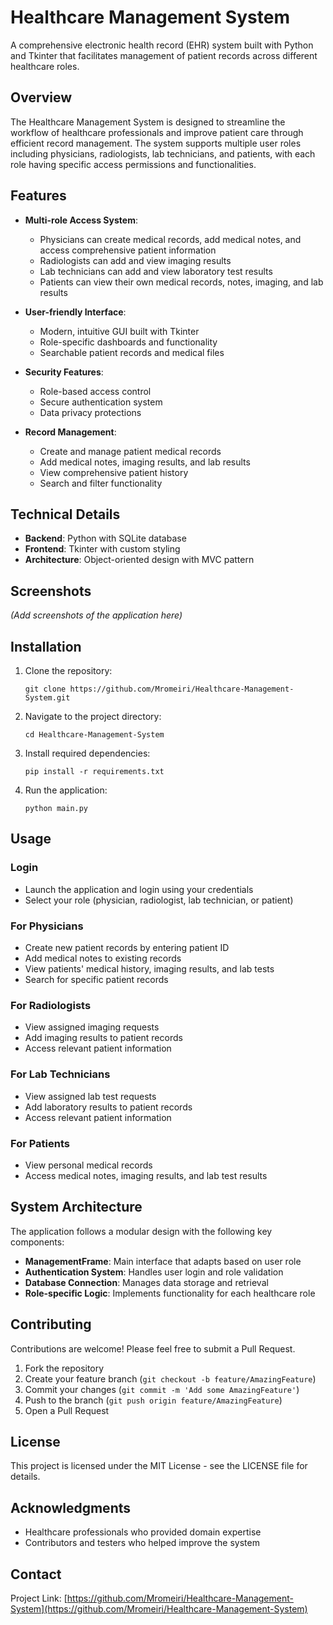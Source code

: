# Healthcare Management System

A comprehensive electronic health record (EHR) system built with Python and Tkinter that facilitates management of patient records across different healthcare roles.

## Overview

The Healthcare Management System is designed to streamline the workflow of healthcare professionals and improve patient care through efficient record management. The system supports multiple user roles including physicians, radiologists, lab technicians, and patients, with each role having specific access permissions and functionalities.

## Features

- **Multi-role Access System**:
  - Physicians can create medical records, add medical notes, and access comprehensive patient information
  - Radiologists can add and view imaging results
  - Lab technicians can add and view laboratory test results
  - Patients can view their own medical records, notes, imaging, and lab results

- **User-friendly Interface**:
  - Modern, intuitive GUI built with Tkinter
  - Role-specific dashboards and functionality
  - Searchable patient records and medical files

- **Security Features**:
  - Role-based access control
  - Secure authentication system
  - Data privacy protections

- **Record Management**:
  - Create and manage patient medical records
  - Add medical notes, imaging results, and lab results
  - View comprehensive patient history
  - Search and filter functionality

## Technical Details

- **Backend**: Python with SQLite database
- **Frontend**: Tkinter with custom styling
- **Architecture**: Object-oriented design with MVC pattern

## Screenshots

*(Add screenshots of the application here)*

## Installation

1. Clone the repository:
   ```
   git clone https://github.com/Mromeiri/Healthcare-Management-System.git
   ```

2. Navigate to the project directory:
   ```
   cd Healthcare-Management-System
   ```

3. Install required dependencies:
   ```
   pip install -r requirements.txt
   ```

4. Run the application:
   ```
   python main.py
   ```

## Usage

### Login

- Launch the application and login using your credentials
- Select your role (physician, radiologist, lab technician, or patient)

### For Physicians

- Create new patient records by entering patient ID
- Add medical notes to existing records
- View patients' medical history, imaging results, and lab tests
- Search for specific patient records

### For Radiologists

- View assigned imaging requests
- Add imaging results to patient records
- Access relevant patient information

### For Lab Technicians

- View assigned lab test requests
- Add laboratory results to patient records
- Access relevant patient information

### For Patients

- View personal medical records
- Access medical notes, imaging results, and lab test results

## System Architecture

The application follows a modular design with the following key components:

- **ManagementFrame**: Main interface that adapts based on user role
- **Authentication System**: Handles user login and role validation
- **Database Connection**: Manages data storage and retrieval
- **Role-specific Logic**: Implements functionality for each healthcare role

## Contributing

Contributions are welcome! Please feel free to submit a Pull Request.

1. Fork the repository
2. Create your feature branch (`git checkout -b feature/AmazingFeature`)
3. Commit your changes (`git commit -m 'Add some AmazingFeature'`)
4. Push to the branch (`git push origin feature/AmazingFeature`)
5. Open a Pull Request

## License

This project is licensed under the MIT License - see the LICENSE file for details.

## Acknowledgments

- Healthcare professionals who provided domain expertise
- Contributors and testers who helped improve the system

## Contact

Project Link: [https://github.com/Mromeiri/Healthcare-Management-System](https://github.com/Mromeiri/Healthcare-Management-System)
